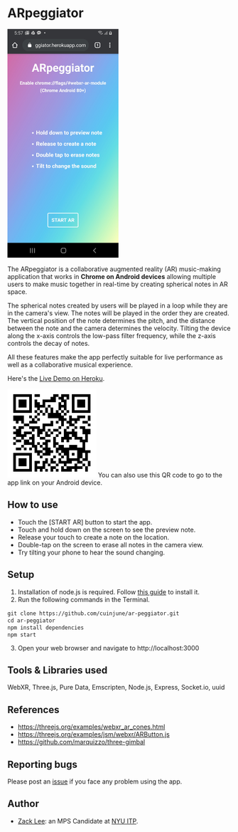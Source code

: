 # ARpeggiator
<img src="screenshot.jpg" alt="Screenshot" width="250"/>

The ARpeggiator is a collaborative augmented reality (AR) music-making application that works in **Chrome on Android devices** allowing multiple users to make music together in real-time by creating spherical notes in AR space.

The spherical notes created by users will be played in a loop while they are in the camera's view. The notes will be played in the order they are created. The vertical position of the note determines the pitch, and the distance between the note and the camera determines the velocity. Tilting the device along the x-axis controls the low-pass filter frequency, while the z-axis controls the decay of notes.

All these features make the app perfectly suitable for live performance as well as a collaborative musical experience.

Here's the [Live Demo on Heroku](https://ar-peggiator.herokuapp.com/).

<img src="QR.png" alt="QR Code" width="200"/>
You can also use this QR code to go to the app link on your Android device.

## How to use
* Touch the [START AR] button to start the app.
* Touch and hold down on the screen to see the preview note.
* Release your touch to create a note on the location.
* Double-tap on the screen to erase all notes in the camera view.
* Try tilting your phone to hear the sound changing.

## Setup
1. Installation of node.js is required. Follow [this guide](https://github.com/itp-dwd/2020-spring/blob/master/guides/installing-nodejs.md) to install it.
2. Run the following commands in the Terminal.
```
git clone https://github.com/cuinjune/ar-peggiator.git
cd ar-peggiator
npm install dependencies
npm start
```
3. Open your web browser and navigate to http://localhost:3000

## Tools & Libraries used
WebXR, Three.js, Pure Data, Emscripten, Node.js, Express, Socket.io, uuid

## References
* https://threejs.org/examples/webxr_ar_cones.html
* https://threejs.org/examples/jsm/webxr/ARButton.js
* https://github.com/marquizzo/three-gimbal

## Reporting bugs
Please post an [issue](https://github.com/cuinjune/ar-peggiator/issues) if you face any problem using the app.

## Author
* [Zack Lee](https://www.cuinjune.com/about): an MPS Candidate at [NYU ITP](https://itp.nyu.edu).
